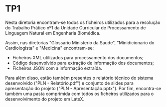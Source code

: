 # TP1

Nesta diretoria encontram-se todos os ficheiros utilizados para a resolução do Trabalho Prático nº1 da Unidade Curricular de Processamento de Linguagem Natural em Engenharia Biomédica.

Assim, nas diretorias "Glossario Ministerio da Saude", "Minidicionario do Cardiologista" e "Medicina" encontram-se:

<ul>
<li>Ficheiros XML utilizados para processamento dos documentos;</li>
<li>Código desenvolvido para extração de informação dos documentos;</li>
<li>Ficheiros JSON com a informação extraída.</li>
</ul>

Para além disso, estão também presentes o relatório técnico do sistema desenvolvido ("PLN - Relatório.pdf") e conjunto de slides para apresentação do projeto ("PLN - Apresentação.pptx"). Por fim, encontra-se também uma pasta comprimida com todos os ficheiros utilizados para o desenvolvimento do projeto em LateX.